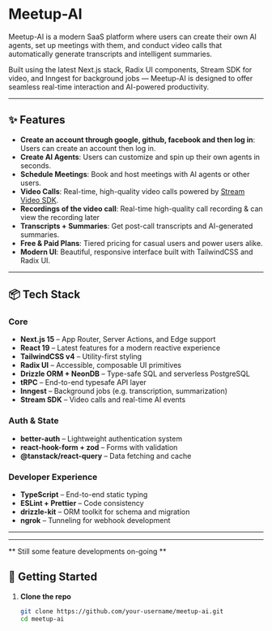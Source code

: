 # Meetup-AI

Meetup-AI is a modern SaaS platform where users can create their own AI agents, set up meetings with them, and conduct video calls that automatically generate transcripts and intelligent summaries.

Built using the latest Next.js stack, Radix UI components, Stream SDK for video, and Inngest for background jobs — Meetup-AI is designed to offer seamless real-time interaction and AI-powered productivity.

---

## ✨ Features


- **Create an account through google, github, facebook and then log in**: Users can create an account then log in.
- **Create AI Agents**: Users can customize and spin up their own agents in seconds.
- **Schedule Meetings**: Book and host meetings with AI agents or other users.
- **Video Calls**: Real-time, high-quality video calls powered by [Stream Video SDK](https://getstream.io/video/).
- **Recordings of the video call**: Real-time high-quality call recording & can view the recording later
- **Transcripts + Summaries**: Get post-call transcripts and AI-generated summaries.
- **Free & Paid Plans**: Tiered pricing for casual users and power users alike.
- **Modern UI**: Beautiful, responsive interface built with TailwindCSS and Radix UI.

---

## 📦 Tech Stack

### Core
- **Next.js 15** – App Router, Server Actions, and Edge support
- **React 19** – Latest features for a modern reactive experience
- **TailwindCSS v4** – Utility-first styling
- **Radix UI** – Accessible, composable UI primitives
- **Drizzle ORM + NeonDB** – Type-safe SQL and serverless PostgreSQL
- **tRPC** – End-to-end typesafe API layer
- **Inngest** – Background jobs (e.g. transcription, summarization)
- **Stream SDK** – Video calls and real-time AI events

### Auth & State
- **better-auth** – Lightweight authentication system
- **react-hook-form + zod** – Forms with validation
- **@tanstack/react-query** – Data fetching and cache

### Developer Experience
- **TypeScript** – End-to-end static typing
- **ESLint + Prettier** – Code consistency
- **drizzle-kit** – ORM toolkit for schema and migration
- **ngrok** – Tunneling for webhook development

---

---
** Still some feature developments on-going **

## 🚀 Getting Started

1. **Clone the repo**
   ```bash
   git clone https://github.com/your-username/meetup-ai.git
   cd meetup-ai
